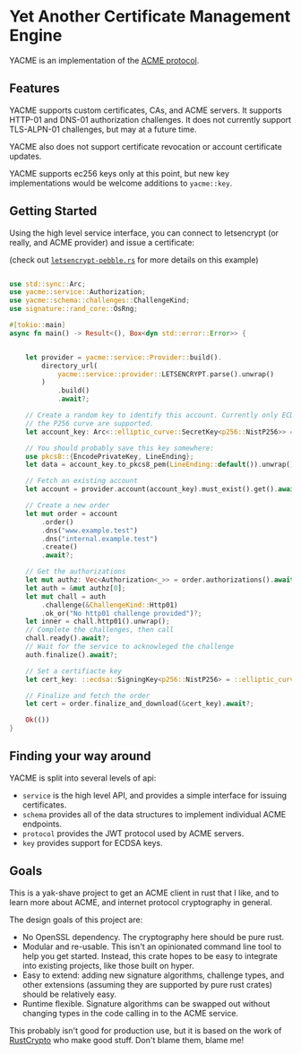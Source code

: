 # Yet Another Certificate Management Engine

YACME is an implementation of the [ACME protocol](https://tools.ietf.org/html/rfc8555).

## Features

YACME supports custom certificates, CAs, and ACME servers. It supports HTTP-01 and DNS-01 authorization challenges.
It does not currently support TLS-ALPN-01 challenges, but may at a future time.

YACME also does not support certificate revocation or account certificate updates.

YACME supports ec256 keys only at this point, but new key implementations would be welcome
additions to `yacme::key`.

## Getting Started

Using the high level service interface, you can connect to letsencrypt (or really, and ACME provider) and issue a certificate:

(check out [`letsencrypt-pebble.rs`](https://github.com/alexrudy/yacme/blob/main/yacme-service/examples/letsencrypt-pebble.rs) for more details on this example)

```rust no_run

use std::sync::Arc;
use yacme::service::Authorization;
use yacme::schema::challenges::ChallengeKind;
use signature::rand_core::OsRng;

#[tokio::main]
async fn main() -> Result<(), Box<dyn std::error::Error>> {


    let provider = yacme::service::Provider::build().
        directory_url(
            yacme::service::provider::LETSENCRYPT.parse().unwrap()
        )
            .build()
            .await?;

    // Create a random key to identify this account. Currently only ECDSA keys using
    // the P256 curve are supported.
    let account_key: Arc<::elliptic_curve::SecretKey<p256::NistP256>> = Arc::new(::elliptic_curve::SecretKey::random(&mut OsRng));

    // You should probably save this key somewhere:
    use pkcs8::{EncodePrivateKey, LineEnding};
    let data = account_key.to_pkcs8_pem(LineEnding::default()).unwrap();

    // Fetch an existing account
    let account = provider.account(account_key).must_exist().get().await?;

    // Create a new order
    let mut order = account
        .order()
        .dns("www.example.test")
        .dns("internal.example.test")
        .create()
        .await?;

    // Get the authorizations
    let mut authz: Vec<Authorization<_>> = order.authorizations().await?;
    let auth = &mut authz[0];
    let mut chall = auth
        .challenge(&ChallengeKind::Http01)
        .ok_or("No http01 challenge provided")?;
    let inner = chall.http01().unwrap();
    // Complete the challenges, then call
    chall.ready().await?;
    // Wait for the service to acknowleged the challenge
    auth.finalize().await?;

    // Set a certifiacte key
    let cert_key: ::ecdsa::SigningKey<p256::NistP256> = ::elliptic_curve::SecretKey::random(&mut OsRng).into();

    // Finalize and fetch the order
    let cert = order.finalize_and_download(&cert_key).await?;

    Ok(())
}

```

## Finding your way around

YACME is split into several levels of api:

- `service` is the high level API, and provides a simple interface for issuing certificates.
- `schema` provides all of the data structures to implement individual ACME endpoints.
- `protocol` provides the JWT protocol used by ACME servers.
- `key` provides support for ECDSA keys.

## Goals

This is a yak-shave project to get an ACME client in rust that I like, and to learn more about ACME, and internet protocol cryptography in general.

The design goals of this project are:

- No OpenSSL dependency. The cryptography here should be pure rust.
- Modular and re-usable. This isn't an opinionated command line tool to help you get started. Instead, this crate hopes to be easy to integrate into existing projects, like those built on hyper.
- Easy to extend: adding new signature algorithms, challenge types, and other extensions (assuming they are supported by pure rust crates) should be relatively easy.
- Runtime flexible. Signature algorithms can be swapped out without changing types in the code calling in to the ACME service.

This probably isn't good for production use, but it is based on the work of [RustCrypto](https://github.com/RustCrypto) who make good stuff. Don't blame them, blame me!
